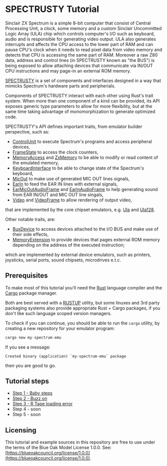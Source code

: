 SPECTRUSTY Tutorial
===================

Sinclair ZX Spectrum is a simple 8-bit computer that consist of Central Processing Unit, a clock, some memory and a custom Sinclair Uncommitted Logic Array (ULA) chip which controls computer's I/O such as keyboard, audio and is responsible for generating video output. ULA also generates interrupts and affects the CPU access to the lower part of RAM and can pause CPU's clock when it needs to read pixel data from video memory and detects that CPU is accessing the same part of RAM. Moreover a raw Z80 data, address and control lines (in SPECTRUSTY known as "the BUS") is being exposed to allow attaching devices that communicate via IN/OUT CPU instructions and may page-in an external ROM memory.

[SPECTRUSTY] is a set of components and interfaces designed in a way that mimicks Spectrum's hardware parts and peripherials.

Components of SPECTRUSTY interact with each other using Rust's trait system. When more than one component of a kind can be provided, its API exposes generic type parameters to allow for more flexibility, but at the same time taking advantage of monomorphization to generate optimized code.

SPECTRUSTY's API defines important traits, from emulator builder perspective, such as:

- [ControlUnit] to execute Spectrum's programs and access peripheral devices,
- [FrameState] to access the clock counters,
- [MemoryAccess] and [ZxMemory] to be able to modify or read content of the emulated memory,
- [KeyboardInterface] to be able to change state of the Spectrum's keyboard,
- [MicOut] to make use of generated MIC OUT lines signals,
- [EarIn] to feed the EAR IN lines with external signals,
- [EarMicOutAudioFrame] and [EarInAudioFrame] to help generating sound from EAR IN/OUT and MIC OUT line singals,
- [Video] and [VideoFrame] to allow rendering of output video,

that are implemented by the core chipset emulators, e.g. [Ula] and [Ula128].

Other notable traits, are:

- [BusDevice] to access devices attached to the I/O BUS and make use of their side effects,
- [MemoryExtension] to provide devices that pages external ROM memory depending on the address of the executed instruction;

which are implemented by external device emulators, such as printers, joysticks, serial ports, sound
chipsets, microdrives e.t.c.


Prerequisites
-------------

To make most of this tutorial you'll need the [Rust] language compiler and the [Cargo] package manager.

Both are best served with a [RUSTUP] utility, but some linuxes and 3rd party packaging systems also provide appropriate Rust + Cargo packages, if you don't like such language scoped version managers.

To check if you can continue, you should be able to run the `cargo` utility, by creating a new repository for your emulator program:

```rust
cargo new my-spectrum-emu
```

If you see a message:

```
Created binary (application) `my-spectrum-emu` package
```

then you are good to go.


Tutorial steps
--------------

* [Step 1 - Baby steps](step1.md)
* [Step 2 - Buzz on](step2.md)
* [Step 3 - R Tape loading error](step3.md)
* Step 4 - soon
* Step 5 - soon


Licensing
---------

This tutorial and example sources in this repository are free to use under the terms of the Blue Oak Model License 1.0.0.
See: [https://blueoakcouncil.org/license/1.0.0](https://blueoakcouncil.org/license/1.0.0).

<script>var clicky_site_ids = clicky_site_ids || []; clicky_site_ids.push(101270192);</script>
<script async src="//static.getclicky.com/js"></script>

[SPECTRUSTY]: https://royaltm.github.io/spectrusty/
[tutorial]: https://royaltm.github.io/spectrusty-tutorial/
[Rust]: https://www.rust-lang.org/
[Cargo]: https://crates.io/
[RUSTUP]: https://www.rust-lang.org/learn/get-started#installing-rust
[BusDevice]: https://docs.rs/spectrusty/*/spectrusty/bus/trait.BusDevice.html
[ControlUnit]: https://docs.rs/spectrusty/*/spectrusty/chip/trait.ControlUnit.html
[EarIn]: https://docs.rs/spectrusty/*/spectrusty/chip/trait.EarIn.html
[EarMicOutAudioFrame]: https://docs.rs/spectrusty/*/spectrusty/audio/trait.EarMicOutAudioFrame.html
[EarInAudioFrame]: https://docs.rs/spectrusty/*/spectrusty/audio/trait.EarInAudioFrame.html
[FrameState]: https://docs.rs/spectrusty/*/spectrusty/chip/trait.FrameState.html
[KeyboardInterface]: https://docs.rs/spectrusty/*/spectrusty/peripherals/trait.KeyboardInterface.html
[MemoryAccess]: https://docs.rs/spectrusty/*/spectrusty/chip/trait.MemoryAccess.html
[MemoryExtension]: https://docs.rs/spectrusty/*/spectrusty/memory/trait.MemoryExtension.html
[MicOut]: https://docs.rs/spectrusty/*/spectrusty/chip/trait.MicOut.html
[Ula128]: https://docs.rs/spectrusty/*/spectrusty/chip/ula128/struct.Ula128.html
[Ula]: https://docs.rs/spectrusty/*/spectrusty/chip/ula/struct.Ula.html
[Video]: https://docs.rs/spectrusty/*/spectrusty/video/trait.Video.html
[VideoFrame]: https://docs.rs/spectrusty/*/spectrusty/video/trait.VideoFrame.html
[ZxMemory]: https://docs.rs/spectrusty/*/spectrusty/memory/trait.ZxMemory.html